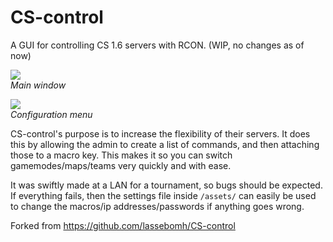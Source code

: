# CS-control
A GUI for controlling CS 1.6 servers with RCON.  (WIP, no changes as of now)
  
![](https://i.imgur.com/z5E6Uhx.png)  
*Main window*

  
![](https://i.imgur.com/TG7HDIL.png)  
*Configuration menu*

CS-control's purpose is to increase the flexibility of their servers. It does this by allowing the admin to create a list of commands, and then attaching those to a macro key. This makes it so you can switch gamemodes/maps/teams very quickly and with ease.
  
It was swiftly made at a LAN for a tournament, so bugs should be expected. If everything fails, then the settings file inside ```/assets/``` can easily be used to change the macros/ip addresses/passwords if anything goes wrong.


Forked from https://github.com/lassebomh/CS-control
